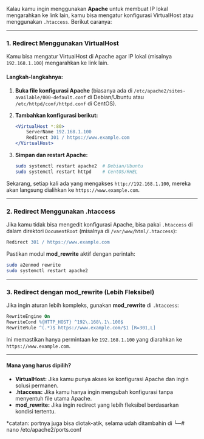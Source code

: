Kalau kamu ingin menggunakan **Apache** untuk membuat IP lokal mengarahkan ke link lain, kamu bisa mengatur konfigurasi VirtualHost atau menggunakan `.htaccess`. Berikut caranya:

---

### **1. Redirect Menggunakan VirtualHost**  
Kamu bisa mengatur VirtualHost di Apache agar IP lokal (misalnya `192.168.1.100`) mengarahkan ke link lain.

#### **Langkah-langkahnya:**
1. **Buka file konfigurasi Apache** (biasanya ada di `/etc/apache2/sites-available/000-default.conf` di Debian/Ubuntu atau `/etc/httpd/conf/httpd.conf` di CentOS).
2. **Tambahkan konfigurasi berikut:**
   
   ```apache
   <VirtualHost *:80>
       ServerName 192.168.1.100
       Redirect 301 / https://www.example.com
   </VirtualHost>
   ```

3. **Simpan dan restart Apache:**
   ```bash
   sudo systemctl restart apache2  # Debian/Ubuntu
   sudo systemctl restart httpd    # CentOS/RHEL
   ```

Sekarang, setiap kali ada yang mengakses `http://192.168.1.100`, mereka akan langsung dialihkan ke `https://www.example.com`.

---

### **2. Redirect Menggunakan .htaccess**
Jika kamu tidak bisa mengedit konfigurasi Apache, bisa pakai `.htaccess` di dalam direktori `DocumentRoot` (misalnya di `/var/www/html/.htaccess`):

```apache
Redirect 301 / https://www.example.com
```

Pastikan modul **mod_rewrite** aktif dengan perintah:

```bash
sudo a2enmod rewrite
sudo systemctl restart apache2
```

---

### **3. Redirect dengan mod_rewrite (Lebih Fleksibel)**
Jika ingin aturan lebih kompleks, gunakan **mod_rewrite** di `.htaccess`:

```apache
RewriteEngine On
RewriteCond %{HTTP_HOST} ^192\.168\.1\.100$
RewriteRule ^(.*)$ https://www.example.com/$1 [R=301,L]
```

Ini memastikan hanya permintaan ke `192.168.1.100` yang diarahkan ke `https://www.example.com`.

---

#### **Mana yang harus dipilih?**
- **VirtualHost:** Jika kamu punya akses ke konfigurasi Apache dan ingin solusi permanen.
- **.htaccess:** Jika kamu hanya ingin mengubah konfigurasi tanpa menyentuh file utama Apache.
- **mod_rewrite:** Jika ingin redirect yang lebih fleksibel berdasarkan kondisi tertentu.

*catatan: portnya juga bisa diotak-atik, selama udah ditambahin di
└─# nano /etc/apache2/ports.conf
